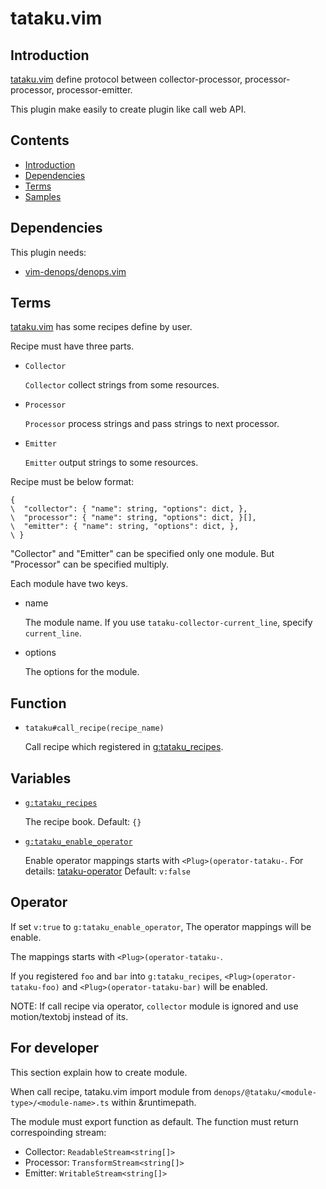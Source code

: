 # tataku.vim

## Introduction

[tataku.vim](tataku.vim) define protocol between collector-processor,
processor-processor, processor-emitter.

This plugin make easily to create plugin like call web API.

## Contents

- [Introduction](tataku-introduction)
- [Dependencies](tataku-dependencies)
- [Terms](tataku-terms)
- [Samples](tataku-processor-ollama-samples)

## Dependencies

This plugin needs:

- [vim-denops/denops.vim](https://github.com/vim-denops/denops.vim)

## Terms

[tataku.vim](tataku.vim) has some recipes define by user.

Recipe must have three parts.

- `Collector`

  `Collector` collect strings from some resources.
- `Processor`

  `Processor` process strings and pass strings to next processor.
- `Emitter`

  `Emitter` output strings to some resources.

Recipe must be below format:

```vim
{
\  "collector": { "name": string, "options": dict, },
\  "processor": { "name": string, "options": dict, }[],
\  "emitter": { "name": string, "options": dict, },
\ }
```

"Collector" and "Emitter" can be specified only one module. But "Processor" can
be specified multiply.

Each module have two keys.

- name

  The module name. If you use `tataku-collector-current_line`, specify
  `current_line`.
- options

  The options for the module.

## Function

- `tataku#call_recipe(recipe_name)`

  Call recipe which registered in [g:tataku_recipes](g:tataku_recipes).

## Variables

- [`g:tataku_recipes`](`g:tataku_recipes`)

  The recipe book. Default: `{}`
- [`g:tataku_enable_operator`](`g:tataku_enable_operator`)

  Enable operator mappings starts with `<Plug>(operator-tataku-`. For details:
  [tataku-operator](tataku-operator) Default: `v:false`

## Operator

If set `v:true` to `g:tataku_enable_operator`, The operator mappings will be
enable.

The mappings starts with `<Plug>(operator-tataku-`.

If you registered `foo` and `bar` into `g:tataku_recipes`,
`<Plug>(operator-tataku-foo)` and `<Plug>(operator-tataku-bar)` will be enabled.

NOTE: If call recipe via operator, `collector` module is ignored and use
motion/textobj instead of its.

## For developer

This section explain how to create module.

When call recipe, tataku.vim import module from
`denops/@tataku/<module-type>/<module-name>.ts` within &runtimepath.

The module must export function as default. The function must return
correspoinding stream:

- Collector: `ReadableStream<string[]>`
- Processor: `TransformStream<string[]>`
- Emitter: `WritableStream<string[]>`
